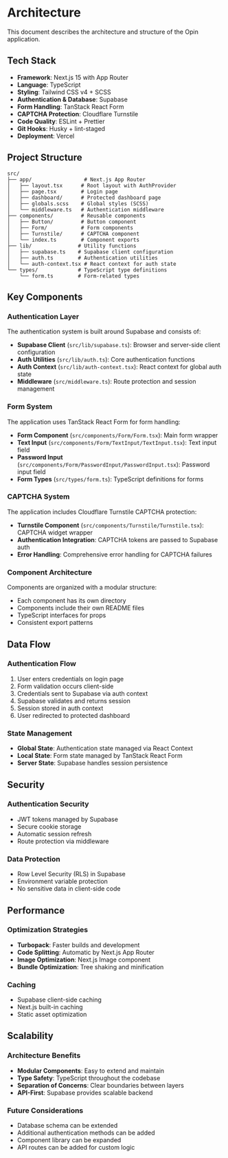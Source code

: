 # Architecture

This document describes the architecture and structure of the Opin application.

## Tech Stack

- **Framework**: Next.js 15 with App Router
- **Language**: TypeScript
- **Styling**: Tailwind CSS v4 + SCSS
- **Authentication & Database**: Supabase
- **Form Handling**: TanStack React Form
- **CAPTCHA Protection**: Cloudflare Turnstile
- **Code Quality**: ESLint + Prettier
- **Git Hooks**: Husky + lint-staged
- **Deployment**: Vercel

## Project Structure

```
src/
├── app/                 # Next.js App Router
│   ├── layout.tsx      # Root layout with AuthProvider
│   ├── page.tsx        # Login page
│   ├── dashboard/      # Protected dashboard page
│   ├── globals.scss    # Global styles (SCSS)
│   └── middleware.ts   # Authentication middleware
├── components/         # Reusable components
│   ├── Button/         # Button component
│   ├── Form/           # Form components
│   ├── Turnstile/      # CAPTCHA component
│   └── index.ts        # Component exports
├── lib/               # Utility functions
│   ├── supabase.ts    # Supabase client configuration
│   ├── auth.ts        # Authentication utilities
│   └── auth-context.tsx # React context for auth state
└── types/             # TypeScript type definitions
    └── form.ts        # Form-related types
```

## Key Components

### Authentication Layer

The authentication system is built around Supabase and consists of:

- **Supabase Client** (`src/lib/supabase.ts`): Browser and server-side client configuration
- **Auth Utilities** (`src/lib/auth.ts`): Core authentication functions
- **Auth Context** (`src/lib/auth-context.tsx`): React context for global auth state
- **Middleware** (`src/middleware.ts`): Route protection and session management

### Form System

The application uses TanStack React Form for form handling:

- **Form Component** (`src/components/Form/Form.tsx`): Main form wrapper
- **Text Input** (`src/components/Form/TextInput/TextInput.tsx`): Text input field
- **Password Input** (`src/components/Form/PasswordInput/PasswordInput.tsx`): Password input field
- **Form Types** (`src/types/form.ts`): TypeScript definitions for forms

### CAPTCHA System

The application includes Cloudflare Turnstile CAPTCHA protection:

- **Turnstile Component** (`src/components/Turnstile/Turnstile.tsx`): CAPTCHA widget wrapper
- **Authentication Integration**: CAPTCHA tokens are passed to Supabase auth
- **Error Handling**: Comprehensive error handling for CAPTCHA failures

### Component Architecture

Components are organized with a modular structure:

- Each component has its own directory
- Components include their own README files
- TypeScript interfaces for props
- Consistent export patterns

## Data Flow

### Authentication Flow

1. User enters credentials on login page
2. Form validation occurs client-side
3. Credentials sent to Supabase via auth context
4. Supabase validates and returns session
5. Session stored in auth context
6. User redirected to protected dashboard

### State Management

- **Global State**: Authentication state managed via React Context
- **Local State**: Form state managed by TanStack React Form
- **Server State**: Supabase handles session persistence

## Security

### Authentication Security

- JWT tokens managed by Supabase
- Secure cookie storage
- Automatic session refresh
- Route protection via middleware

### Data Protection

- Row Level Security (RLS) in Supabase
- Environment variable protection
- No sensitive data in client-side code

## Performance

### Optimization Strategies

- **Turbopack**: Faster builds and development
- **Code Splitting**: Automatic by Next.js App Router
- **Image Optimization**: Next.js Image component
- **Bundle Optimization**: Tree shaking and minification

### Caching

- Supabase client-side caching
- Next.js built-in caching
- Static asset optimization

## Scalability

### Architecture Benefits

- **Modular Components**: Easy to extend and maintain
- **Type Safety**: TypeScript throughout the codebase
- **Separation of Concerns**: Clear boundaries between layers
- **API-First**: Supabase provides scalable backend

### Future Considerations

- Database schema can be extended
- Additional authentication methods can be added
- Component library can be expanded
- API routes can be added for custom logic
